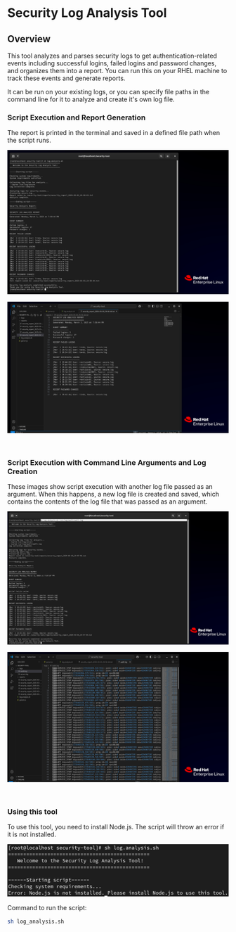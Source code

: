 # Security Log Analysis Tool

## Overview

This tool analyzes and parses security logs to get authentication-related events including successful logins, failed logins and password changes, and organizes them into a report. You can run this on your RHEL machine to track these events and generate reports.

It can be run on your existing logs, or you can specify file paths in the command line for it to analyze and create it's own log file. 

### Script Execution and Report Generation

The report is printed in the terminal and saved in a defined file path when the script runs.

![script exection](./assets/img/script-execution.png)

![report is shown saved in vscode](./assets/img/report-created-saved.png)

<br>

### Script Execution with Command Line Arguments and Log Creation

These images show script execution with another log file passed as an argument. When this happens, a new log file is created and saved, which contains the contents of the log file that was passed as an argument.

![script exection with cmd line argument](./assets/img/script-execution-cmd-line-arg.png)

![log file is shown saved in vs code](./assets/img/log-creation.png)

<br>

### Using this tool

To use this tool, you need to install Node.js. The script will throw an error if it is not installed. 

![nodejs error in script](./assets/img/nodejs-error.png)


Command to run the script:

```bash
sh log_analysis.sh
```
